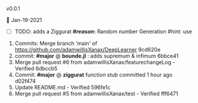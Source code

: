v0.0.1

&#x1F4C5; Jan-19-2021

- [ ]  TODO: adds a Ziggurat  **#_reason_:** Random number Generation #hint: use 

1. Commits: Merge branch 'main' of https://github.com/adamwillisXanax/DeepLearner 9cd620e  
2. commit: **#major** @ __bounde.jl__ : adds supremum & infimum  6bbce41  
3. Merge pull request #6 from adamwillisXanax/featurechangeLog  - Verified  6dbccb5  
4. Commit: **#major** @ __ziggurat__ function stub committed 1 hour ago d02f474  
5. Update README.md - Verified  596fe1c   
6. Merge pull request #5 from adamwillisXanax/test  - Verified  fff6471  
